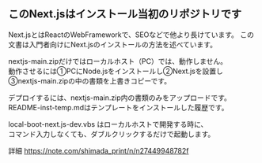 ## このNext.jsはインストール当初のリポジトリです

Next.jsとはReactのWebFrameworkで、SEOなどで他より長けています。 
この文書は入門者向けにNext.jsのインストールの方法を述べています。

nextjs-main.zipだけではローカルホスト（PC）では、動作しません。  
動作させるには①PCにNode.jsをインストールし②Next.jsを設置し  
③nextjs-main.zipの中の書類を上書きコピーです。

デプロイするには、nextjs-main.zip内の書類のみをアップロードです。  
README-inst-temp.mdはテンプレートをインストールした履歴です。

local-boot-next.js-dev.vbs はローカルホストで開発する時に、  
コマンド入力しなくても、ダブルクリックするだけで起動します。

詳細 https://note.com/shimada_print/n/n27449948782f
